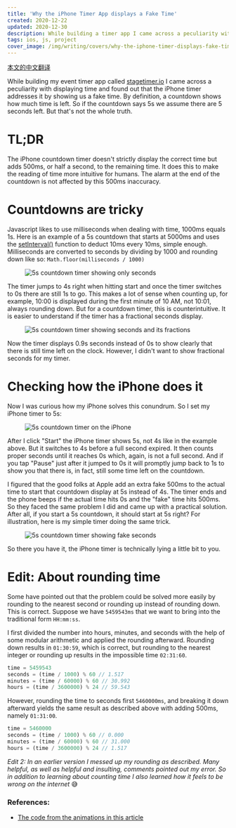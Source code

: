 ```yaml
---
title: 'Why the iPhone Timer App displays a Fake Time'
created: 2020-12-22
updated: 2020-12-30
description: While building a timer app I came across a peculiarity with displaying time and found out that the iPhone timer addresses it by showing you a fake time.
tags: ios, js, project
cover_image: /img/writing/covers/why-the-iphone-timer-displays-fake-time.jpg
---
```


[本文的中文翻译](https://mp.weixin.qq.com/s/VDmjQacZNEmnynN6PylFhw "Chinese translation of this article")

While building my event timer app called [stagetimer.io](https://stagetimer.io) I came across a peculiarity with displaying time and found out that the iPhone timer addresses it by showing us a fake time. By definition, a countdown shows how much time is left. So if the countdown says 5s we assume there are 5 seconds left. But that's not the whole truth.

# TL;DR

The iPhone countdown timer doesn't strictly display the correct time but adds 500ms, or half a second, to the remaining time. It does this to make the reading of time more intuitive for humans. The alarm at the end of the countdown is not affected by this 500ms inaccuracy.

# Countdowns are tricky

Javascript likes to use milliseconds when dealing with time, 1000ms equals 1s. Here is an example of a 5s countdown that starts at 5000ms and uses the [setInterval()](https://developer.mozilla.org/en-US/docs/Web/API/WindowOrWorkerGlobalScope/setInterval) function to deduct 10ms every 10ms, simple enough. Milliseconds are converted to seconds by dividing by 1000 and rounding down like so: `Math.floor(milliseconds / 1000)`

<div class="text-center">
  <figure data-gifpause onclick="gifpause_toggle(event)">
    <img
      class="rounded"
      src="/img/writing/5s-timer-seconds.gif"
      data-still="/img/writing/5s-timer-seconds.png"
      alt="5s countdown timer showing only seconds"
    />
  </figure>
</div>

The timer jumps to 4s right when hitting start and once the timer switches to 0s there are still 1s to go. This makes a lot of sense when counting up, for example, 10:00 is displayed during the first minute of 10 AM, not 10:01, always rounding down. But for a countdown timer, this is counterintuitive. It is easier to understand if the timer has a fractional seconds display.

<div class="text-center">
  <figure data-gifpause onclick="gifpause_toggle(event)">
    <img
      class="rounded"
      src="/img/writing/5s-timer-seconds-fractions.gif"
      data-still="/img/writing/5s-timer-seconds-fractions.png"
      alt="5s countdown timer showing seconds and its fractions"
    />
  </figure>
</div>

Now the timer displays 0.9s seconds instead of 0s to show clearly that there is still time left on the clock. However, I didn't want to show fractional seconds for my timer.

# Checking how the iPhone does it

Now I was curious how my iPhone solves this conundrum. So I set my iPhone timer to 5s:

<div class="text-center">
  <figure data-gifpause onclick="gifpause_toggle(event)">
    <img
      class="rounded"
      src="/img/writing/5s-timer-iphone-temp.gif"
      data-still="/img/writing/5s-timer-iphone.png"
      alt="5s countdown timer on the iPhone"
    />
  </figure>
</div>

After I click "Start" the iPhone timer shows 5s, not 4s like in the example above. But it switches to 4s before a full second expired. It then counts proper seconds until it reaches 0s which, again, is not a full second. And if you tap "Pause" just after it jumped to 0s it will promptly jump back to 1s to show you that there is, in fact, still some time left on the countdown.

I figured that the good folks at Apple add an extra fake 500ms to the actual time to start that countdown display at 5s instead of 4s. The timer ends and the phone beeps if the actual time hits 0s and the "fake" time hits 500ms. So they faced the same problem I did and came up with a practical solution. After all, if you start a 5s countdown, it should start at 5s right? For illustration, here is my simple timer doing the same trick.

<div class="text-center">
  <figure data-gifpause onclick="gifpause_toggle(event)">
    <img
      class="rounded"
      src="/img/writing/5s-timer-fake-seconds.gif"
      data-still="/img/writing/5s-timer-fake-seconds.png"
      alt="5s countdown timer showing fake seconds"
    />
  </figure>
</div>

So there you have it, the iPhone timer is technically lying a little bit to you.

# Edit: About rounding time

Some have pointed out that the problem could be solved more easily by rounding to the nearest second or rounding up instead of rounding down. This is correct. Suppose we have `5459543ms` that we want to bring into the traditional form `HH:mm:ss`.

I first divided the number into hours, minutes, and seconds with the help of some modular arithmetic and applied the rounding afterward. Rounding down results in `01:30:59`, which is correct, but rounding to the nearest integer or rounding up results in the impossible time `02:31:60`.

```js
time = 5459543
seconds = (time / 1000) % 60 // 1.517
minutes = (time / 60000) % 60 // 30.992
hours = (time / 3600000) % 24 // 59.543
```

However, rounding the time to seconds first `5460000ms`, and breaking it down afterward yields the same result as described above with adding 500ms, namely `01:31:00`.

```js
time = 5460000
seconds = (time / 1000) % 60 // 0.000
minutes = (time / 60000) % 60 // 31.000
hours = (time / 3600000) % 24 // 1.517
```

_Edit 2: In an earlier version I messed up my rounding as described. Many helpful, as well as helpful and insulting, comments pointed out my error. So in addition to learning about counting time I also learned how it feels to be wrong on the internet_ 😅

### References:

- [The code from the animations in this article](https://codepen.io/lhermann/pen/wvzPxXj)
